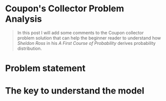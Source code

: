 Coupon's Collector Problem Analysis
=================================================
> In this post I will add some comments to the Coupon collector problem solution that can help the beginner reader to understand how _Sheldon Ross_ in his _A First Course of Probability_ derives probability distribution.

Problem statement
=================================================


The key to understand the model
=================================================
